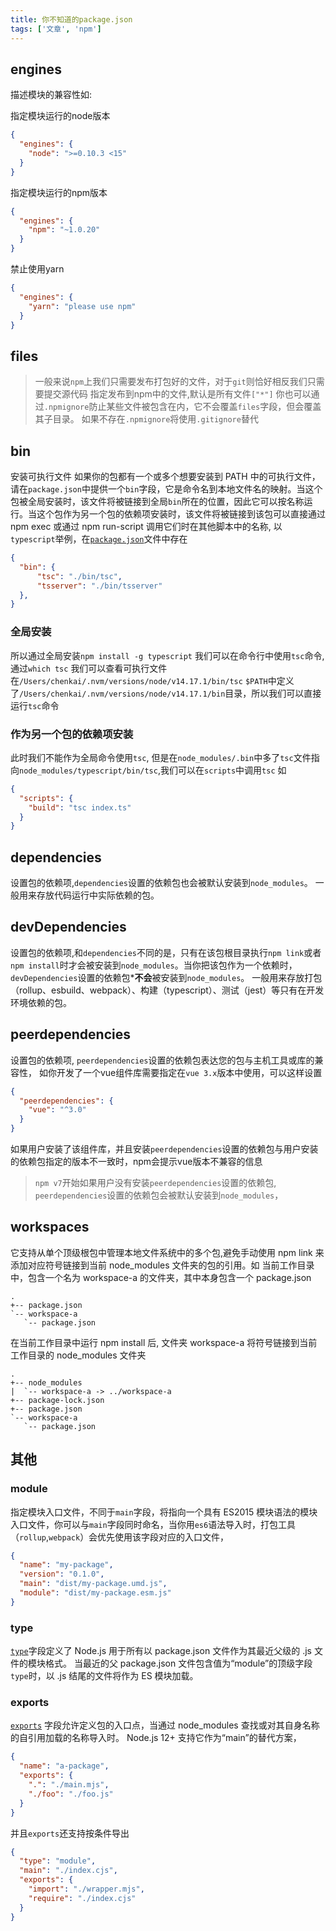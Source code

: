 ```yaml
---
title: 你不知道的package.json
tags: ['文章', 'npm']
---
```


## engines
描述模块的兼容性如:

指定模块运行的node版本
```json
{
  "engines": {
    "node": ">=0.10.3 <15"
  }
}
```

指定模块运行的npm版本
```json
{
  "engines": {
    "npm": "~1.0.20"
  }
}
```

禁止使用yarn
```json
{
  "engines": {
    "yarn": "please use npm"
  }
}
```

## files
> 一般来说`npm`上我们只需要发布打包好的文件，对于`git`则恰好相反我们只需要提交源代码
指定发布到npm中的文件,默认是所有文件`["*"]`
你也可以通过`.npmignore`防止某些文件被包含在内，它不会覆盖`files`字段，但会覆盖其子目录。 如果不存在`.npmignore`将使用`.gitignore`替代
## bin
安装可执行文件
如果你的包都有一个或多个想要安装到 PATH 中的可执行文件，请在`package.json`中提供一个`bin`字段，它是命令名到本地文件名的映射。当这个包被全局安装时，该文件将被链接到全局`bin`所在的位置，因此它可以按名称运行。当这个包作为另一个包的依赖项安装时，该文件将被链接到该包可以直接通过 npm exec 或通过 npm run-script 调用它们时在其他脚本中的名称,
以`typescript`举例，在[`package.json`](https://github.com/microsoft/TypeScript/blob/315b807489b8ff3a892179488fb0c00398d9b2c3/package.json#L24-L27)文件中存在
```json
{
  "bin": {
      "tsc": "./bin/tsc",
      "tsserver": "./bin/tsserver"
  },
}
```
### 全局安装
所以通过全局安装`npm install -g typescript` 我们可以在命令行中使用`tsc`命令,
通过`which tsc` 我们可以查看可执行文件在`/Users/chenkai/.nvm/versions/node/v14.17.1/bin/tsc`
`$PATH`中定义了`/Users/chenkai/.nvm/versions/node/v14.17.1/bin`目录，所以我们可以直接运行`tsc`命令
### 作为另一个包的依赖项安装

此时我们不能作为全局命令使用`tsc`, 但是在`node_modules/.bin`中多了`tsc`文件指向`node_modules/typescript/bin/tsc`,我们可以在`scripts`中调用`tsc` 如
```json
{
  "scripts": {
    "build": "tsc index.ts"
  }
}
```
## dependencies
设置包的依赖项,`dependencies`设置的依赖包也会被默认安装到`node_modules`。 一般用来存放代码运行中实际依赖的包。
## devDependencies
设置包的依赖项,和`dependencies`不同的是，只有在该包根目录执行`npm link`或者`npm install`时才会被安装到`node_modules`。当你把该包作为一个依赖时，`devDependencies`设置的依赖包***不会**被安装到`node_modules`。 一般用来存放打包（rollup、esbuild、webpack）、构建（typescript）、测试（jest）等只有在开发环境依赖的包。
## peerdependencies
设置包的依赖项, `peerdependencies`设置的依赖包表达您的包与主机工具或库的兼容性，
如你开发了一个vue组件库需要指定在`vue 3.x`版本中使用，可以这样设置
```json
{
  "peerdependencies": {
    "vue": "^3.0"
  }
}
```
如果用户安装了该组件库，并且安装`peerdependencies`设置的依赖包与用户安装的依赖包指定的版本不一致时，npm会提示vue版本不兼容的信息
> `npm v7`开始如果用户没有安装`peerdependencies`设置的依赖包, `peerdependencies`设置的依赖包会被默认安装到`node_modules`，

## workspaces
它支持从单个顶级根包中管理本地文件系统中的多个包,避免手动使用 npm link 来添加对应符号链接到当前 node_modules 文件夹的包的引用。如
当前工作目录中，包含一个名为 workspace-a 的文件夹，其中本身包含一个 package.json
```
.
+-- package.json
`-- workspace-a
   `-- package.json
```
在当前工作目录中运行 npm install 后, 文件夹 workspace-a 将符号链接到当前工作目录的 node_modules 文件夹
```
.
+-- node_modules
|  `-- workspace-a -> ../workspace-a
+-- package-lock.json
+-- package.json
`-- workspace-a
   `-- package.json
```
## 其他

### module
指定模块入口文件，不同于`main`字段，将指向一个具有 ES2015 模块语法的模块入口文件，你可以与`main`字段同时命名，当你用`es6`语法导入时，打包工具（`rollup`,`webpack`）会优先使用该字段对应的入口文件，
```json
{
  "name": "my-package",
  "version": "0.1.0",
  "main": "dist/my-package.umd.js",
  "module": "dist/my-package.esm.js"
}
```

### type
[`type`](https://nodejs.org/dist/latest-v16.x/docs/api/packages.html#packages_type)字段定义了 Node.js 用于所有以 package.json 文件作为其最近父级的 .js 文件的模块格式。 当最近的父 package.json 文件包含值为“module”的顶级字段`type`时，以 .js 结尾的文件将作为 ES 模块加载。

### exports
[`exports`](https://nodejs.org/dist/latest-v16.x/docs/api/packages.html#packages_exports) 字段允许定义包的入口点，当通过 node_modules 查找或对其自身名称的自引用加载的名称导入时。 Node.js 12+ 支持它作为“main”的替代方案，
```json
{
  "name": "a-package",
  "exports": {
    ".": "./main.mjs",
    "./foo": "./foo.js"
  }
}
```

并且`exports`还支持按条件导出
```json
{
  "type": "module",
  "main": "./index.cjs",
  "exports": {
    "import": "./wrapper.mjs",
    "require": "./index.cjs"
  }
}
```